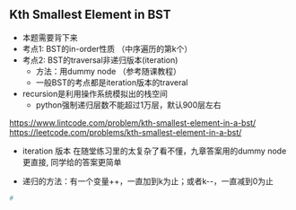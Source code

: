 ## Kth Smallest Element in BST
- 本题需要背下来
- 考点1: BST的in-order性质 （中序遍历的第k个）
- 考点2: BST的traversal非递归版本(iteration)
    - 方法：用dummy node （参考随课教程）
    - 一般BST的考点都是iteration版本的traveral
- recursion是利用操作系统模拟出的栈空间
    - python强制递归层数不能超过1万层，默认900层左右
    
https://www.lintcode.com/problem/kth-smallest-element-in-a-bst/
https://leetcode.com/problems/kth-smallest-element-in-a-bst/

- iteration 版本 在随堂练习里的太复杂了看不懂，九章答案用的dummy node更直接, 同学给的答案更简单


- 递归的方法：有一个变量++，一直加到k为止；或者k--，一直减到0为止


```py
#

```



